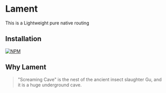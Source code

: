 # Lament

This is a Lightweight pure native routing

## Installation

[![NPM](https://nodei.co/npm/lament.png?compact=true)](https://npmjs.org/package/npm-badge)

## Why Lament

> "Screaming Cave" is the nest of the ancient insect slaughter Gu, and it is a huge underground cave.
